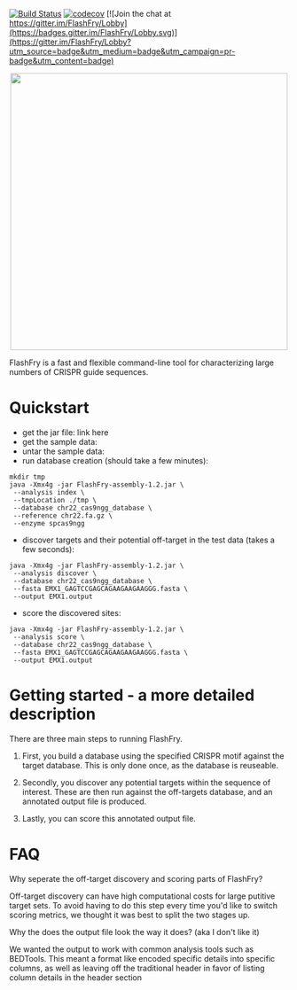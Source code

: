 [![Build Status](https://travis-ci.org/aaronmck/FlashFry.svg?branch=master)](https://travis-ci.org/aaronmck/FlashFry)
[![codecov](https://codecov.io/gh/aaronmck/DeepFry/branch/master/graph/badge.svg)](https://codecov.io/gh/aaronmck/FlashFry)
[![Join the chat at https://gitter.im/FlashFry/Lobby](https://badges.gitter.im/FlashFry/Lobby.svg)](https://gitter.im/FlashFry/Lobby?utm_source=badge&utm_medium=badge&utm_campaign=pr-badge&utm_content=badge)


<p align="center">
<img src="https://raw.githubusercontent.com/aaronmck/FlashFry/master/images/fries.png" width="500">
</p>

FlashFry is a fast and flexible command-line tool for characterizing large numbers of CRISPR guide sequences. 

Quickstart
=======

- get the jar file: link here
- get the sample data:
- untar the sample data: 
- run database creation (should take a few minutes):

```shell
mkdir tmp
java -Xmx4g -jar FlashFry-assembly-1.2.jar \
 --analysis index \
 --tmpLocation ./tmp \
 --database chr22_cas9ngg_database \
 --reference chr22.fa.gz \
 --enzyme spcas9ngg
```

- discover targets and their potential off-target in the test data (takes a few seconds):

```shell
java -Xmx4g -jar FlashFry-assembly-1.2.jar \
 --analysis discover \
 --database chr22_cas9ngg_database \
 --fasta EMX1_GAGTCCGAGCAGAAGAAGAAGGG.fasta \
 --output EMX1.output
```

- score the discovered sites:

```shell
java -Xmx4g -jar FlashFry-assembly-1.2.jar \
 --analysis score \
 --database chr22_cas9ngg_database \
 --fasta EMX1_GAGTCCGAGCAGAAGAAGAAGGG.fasta \
 --output EMX1.output
```

Getting started - a more detailed description
=======

There are three main steps to running FlashFry.

1) First, you build a database using the specified CRISPR motif against the target database. This is only done once, as the database is reuseable.

2) Secondly, you discover any potential targets within the sequence of interest. These are then run against the off-targets database, and an annotated output file is produced.

3) Lastly, you can score this annotated output file.


FAQ
=======

Why seperate the off-target discovery and scoring parts of FlashFry?

Off-target discovery can have high computational costs for large putitive target sets. To avoid having to do this step every time you'd like to switch scoring metrics, we thought it was best to split the two stages up.

Why the does the output file look the way it does? (aka I don't like it)

We wanted the output to work with common analysis tools such as BEDTools. This meant a format like encoded specific details into specific columns, as well as leaving off the traditional header in favor of listing column details in the header section

